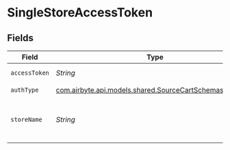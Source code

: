 # SingleStoreAccessToken


## Fields

| Field                                                                                                                                                   | Type                                                                                                                                                    | Required                                                                                                                                                | Description                                                                                                                                             |
| ------------------------------------------------------------------------------------------------------------------------------------------------------- | ------------------------------------------------------------------------------------------------------------------------------------------------------- | ------------------------------------------------------------------------------------------------------------------------------------------------------- | ------------------------------------------------------------------------------------------------------------------------------------------------------- |
| `accessToken`                                                                                                                                           | *String*                                                                                                                                                | :heavy_check_mark:                                                                                                                                      | Access Token for making authenticated requests.                                                                                                         |
| `authType`                                                                                                                                              | [com.airbyte.api.models.shared.SourceCartSchemasAuthType](../../models/shared/SourceCartSchemasAuthType.md)                                             | :heavy_check_mark:                                                                                                                                      | N/A                                                                                                                                                     |
| `storeName`                                                                                                                                             | *String*                                                                                                                                                | :heavy_check_mark:                                                                                                                                      | The name of Cart.com Online Store. All API URLs start with https://[mystorename.com]/api/v1/, where [mystorename.com] is the domain name of your store. |